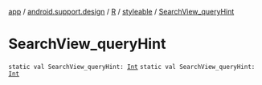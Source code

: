 [app](../../../index.md) / [android.support.design](../../index.md) / [R](../index.md) / [styleable](index.md) / [SearchView_queryHint](./-search-view_query-hint.md)

# SearchView_queryHint

`static val SearchView_queryHint: `[`Int`](https://kotlinlang.org/api/latest/jvm/stdlib/kotlin/-int/index.html)
`static val SearchView_queryHint: `[`Int`](https://kotlinlang.org/api/latest/jvm/stdlib/kotlin/-int/index.html)